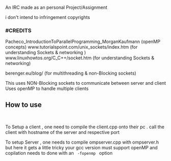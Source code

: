An IRC made as an personal Project/Assignment 

i don't intend to infringement copyrights 

<h3>#CREDITS</h3>
Pacheco_IntroductionToParallelProgramming_MorganKaufmann (openMP concepts)
www.tutorialspoint.com/unix_sockets/index.htm (for understanding Sockets & networking )
www.linuxhowtos.org/C_C++/socket.htm (for understanding Sockets & networking)

berenger.eu/blog/    (for multithreading & non-Blocking sockets)

This uses NON-Blocking sockets to communicate between server and client 
Uses openMP to handle multiple clients
<p>
<h2>How to use</h2> <br>
</p>

To Setup a client , one need to compile the client.cpp onto their pc .
call the client with hostname of the server and respective port

To setup Server , one needs to compile ompserver.cpp with ompserver.h
but here it gets a little tricky 
your gcc version must support openMP and copilation needs to done with an 
<code> -fopenmp </code> option

